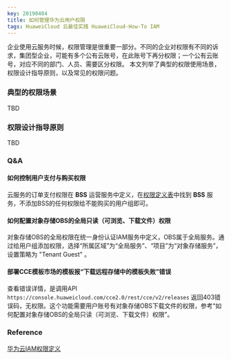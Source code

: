 ```yaml
---
key: 20190404
title: 如何管理华为云用户权限
tags: HuaweiCloud 云最佳实践 HuaweiCloud-How-To IAM 
---
```


企业使用云服务时候，权限管理是很重要一部分。不同的企业对权限有不同的诉求，集团型企业，可能有多个公有云账号，在此账号下再分权限；一个公有云账号，对应不同的部门、人员、需要区分权限。
本文列举了典型的权限使用场景，权限设计指导原则，以及常见的权限问题。<!--more-->

### 典型的权限场景
TBD

### 权限设计指导原则
TBD

### Q&A
#### 如何控制用户支付与购买权限
云服务的订单支付权限在 **BSS** 运营服务中定义，在[权限定义表](https://support.huaweicloud.com/productdesc-iam/iam_01_0024.html)中找到 **BSS** 服务，不添加BSS的任何权限给不能购买的用户组即可。

#### 如何配置对象存储OBS的全局只读（可浏览、下载文件）权限
对象存储OBS的全局权限在统一身份认证IAM服务中定义，OBS属于全局服务。通过给用户组添加权限，选择“所属区域”为“全局服务”、“项目”为“对象存储服务”，设置策略为 "Tenant Guest" 。

#### 部署CCE模板市场的模板报“下载远程存储中的模板失败”错误
查看错误详情，是调用API ```https://console.huaweicloud.com/cce2.0/rest/cce/v2/releases``` 返回403错误码，无权限。这个功能需要用户账号有对象存储OBS下载文件的权限，参考“如何配置对象存储OBS的全局只读（可浏览、下载文件）权限”。

### Reference
[华为云IAM权限定义](https://support.huaweicloud.com/productdesc-iam/iam_01_0024.html)

